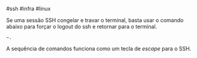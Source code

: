 #ssh #infra #linux 

Se uma sessão SSH congelar e travar o terminal, basta usar o comando abaixo para forçar o logout do ssh e retornar para o terminal.

```
~.
```
A sequência de comandos funciona como um tecla de *escape* para o SSH.